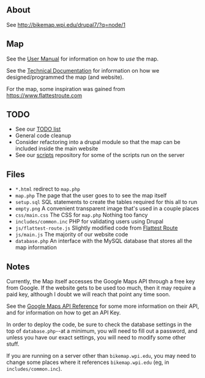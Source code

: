 ## About

See http://bikemap.wpi.edu/drupal7/?q=node/1

## Map

See the [User Manual](https://docs.google.com/document/d/1KfG-3zKTlq3rmvSNuxkPZQ3wR86Arn6HSODLmGciY7g/edit?usp=drive_web)
for information on how to _use_ the map.

See the [Technical Documentation](https://docs.google.com/document/d/1RnK6cNr9uUIWaiiOsIdOzKCjXmKY834luh3LB9z2GOs/edit?usp=drive_web)
for information on how we designed/programmed the map (and website).

For the map, some inspiration was gained from https://www.flattestroute.com

## TODO

 - See our [TODO list](https://docs.google.com/document/d/1hN95lKGK0LczzeK5_hWgq97AfTlux55bWj3nmAkd2xw/edit?usp=drive_web)
 - General code cleanup
 - Consider refactoring into a drupal module so that the map can be included inside the main website
 - See our [scripts](https://github.com/wpibikingmap/scripts) repository for some of the scripts run on the server

## Files

 - `*.html` redirect to `map.php`
 - `map.php` The page that the user goes to to see the map itself
 - `setup.sql` SQL statements to create the tables required for this all to run
 - `empty.png` A convenient transparent image that's used in a couple places
 - `css/main.css` The CSS for `map.php` Nothing too fancy
 - `includes/common.inc` PHP for validating users using Drupal
 - `js/flattest-route.js` Slightly modified code from [Flattest Route](https://github.com/Zivi/FlattestRoute)
 - `js/main.js` The majority of our website code
 - `database.php` An interface with the MySQL database that stores all the map information

## Notes

Currently, the Map itself accesses the Google Maps API through a free key from Google. If the website
gets to be used too much, then it may require a paid key, although I doubt we will reach that point
any time soon.

See the [Google Maps API Reference](https://developers.google.com/maps/documentation/javascript/3.exp/reference)
for some more information on their API, and for information on how to get an API Key.

In order to deploy the code, be sure to check the database settings in the top of `database.php`--at a minimum,
you will need to fill out a password, and unless you have our exact settings, you will need to
modify some other stuff.

If you are running on a server other than `bikemap.wpi.edu`, you may need to change some places where
it references `bikemap.wpi.edu` (eg, in `includes/common.inc`).
